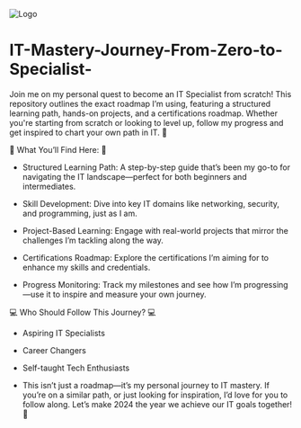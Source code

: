 
![Logo](https://img.shields.io/badge/-Mindset-ffffff?logo=data:image/png;base64,**YOUR_BASE64_ENCODED_IMAGE_HERE**&style=for-the-badge&logoColor=black&labelColor=white)

# IT-Mastery-Journey-From-Zero-to-Specialist-
Join me on my personal quest to become an IT Specialist from scratch! This repository outlines the exact roadmap I’m using, featuring a structured learning path, hands-on projects, and a certifications roadmap. Whether you're starting from scratch or looking to level up, follow my progress and get inspired to chart your own path in IT. 🌟


📌 What You’ll Find Here: 📌


- Structured Learning Path: A step-by-step guide that’s been my go-to for navigating the IT landscape—perfect for both beginners and intermediates.

- Skill Development: Dive into key IT domains like networking, security, and programming, just as I am.

- Project-Based Learning: Engage with real-world projects that mirror the challenges I’m tackling along the way.

- Certifications Roadmap: Explore the certifications I’m aiming for to enhance my skills and credentials.

- Progress Monitoring: Track my milestones and see how I’m progressing—use it to inspire and measure your own journey.



 
 
 💻 Who Should Follow This Journey?  💻

- Aspiring IT Specialists
 
- Career Changers

- Self-taught Tech Enthusiasts


- This isn’t just a roadmap—it’s my personal journey to IT mastery. If you’re on a similar path, or just looking for inspiration, I’d love for you to follow along. Let’s make 2024 the year we achieve our IT goals together! 🌟

